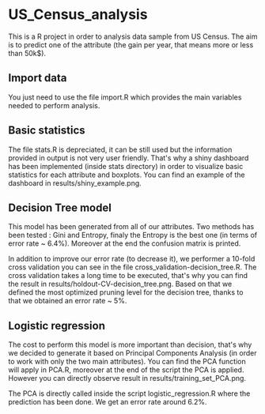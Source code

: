 # US_Census_analysis
This is a R project in order to analysis data sample from US Census. The aim is to predict one of the attribute (the gain per year, that means more or less than 50k$).

## Import data
You just need to use the file import.R which provides the main variables needed to perform analysis.

## Basic statistics
The file stats.R is depreciated, it can be still used but the information provided in output is not very user friendly. That's why a shiny dashboard has been implemented (inside stats directory) in order to visualize basic statistics for each attribute and boxplots. You can find an example of the dashboard in results/shiny\_example.png.

## Decision Tree model
This model has been generated from all of our attributes. Two methods has been tested : Gini and Entropy, finaly the Entropy is the best one (in terms of error rate ~ 6.4%). Moreover at the end the confusion matrix is printed.

In addition to improve our error rate (to decrease it), we performer a 10-fold cross validation you can see in the file cross\_validation-decision\_tree.R. The cross validation takes a long time to be executed, that's why you can find the result in results/holdout-CV-decision_tree.png. Based on that we defined the most optimized pruning level for the decision tree, thanks to that we obtained an error rate ~ 5%.

## Logistic regression
The cost to perform this model is more important than decision, that's why we decided to generate it based on Principal Components Analysis (in order to work with only the two main attributes). You can find the PCA function will apply in PCA.R, moreover at the end of the script the PCA is applied. However you can directly observe result in results/training\_set\_PCA.png.

The PCA is directly called inside the script logistic_regression.R where the prediction has been done. We get an error rate around 6.2%.
